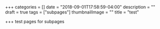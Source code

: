+++
categories = []
date = "2018-09-01T17:58:59-04:00"
description = ""
draft = true
tags = ["subpages"]
thumbnailImage = ""
title = "test"

+++
test pages for subpages